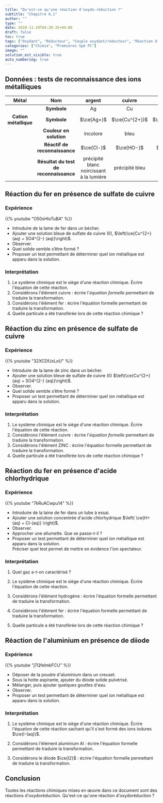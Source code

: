 ```yaml
---
title: "Qu'est-ce qu'une réaction d'oxydo-réduction ?"
subtitle: "Chapitre 6,1"
author: ""
type: ""
date: 2020-11-29T04:20:35+04:00
draft: false
toc: true
tags: ["Oxydant", "Réducteur", "Couple oxydant/réducteur", "Réaction d'oxydo-réduction"]
categories: ["Chimie", "Premières Spé PC"]
image: ""
solution_est_visible: true
auto_numbering: true
---
```


## Données : tests de reconnaissance des ions métalliques

| **Métal** | **Nom** | argent | cuivre | fer | fer | zinc | plomb |
|:----:|:----:|:----:|:----:|:----:|:----:|:----:|:----:|
| |**Symbole**|Ag|Cu|Fe|Fe|Zn|Pb|
|**Cation métallique**|**Symbole**|$\ce{Ag+}$|$\ce{Cu^{2+}}$|$\ce{Fe^{2+}}$|$\ce{Fe^{3+}}$|$\ce{Zn^{2+}}$|$\ce{Pb^{2+}}$|
| |**Couleur en solution**|incolore|bleu|vert pâle|jaune clair|incolore|incolore|
| |**Réactif de reconnaissance**|$\ce{Cl-}$|$\ce{HO-}$|$\ce{HO-}$|$\ce{HO-}$|$\ce{HO-}$|$\ce{I-}$|
| |**Résultat du test de reconnaissance**| précipité blanc noircissant à la lumière | précipité bleu | précipité verdâtre | précipité jaune | précipité blanc qui disparaît si excès de réactif | précipité jaune vif |

## Réaction du fer en présence de sulfate de cuivre

### Expérience

{{% youtube  "O50sHIoTuBA" %}}

- Introduire de la lame de fer dans un bécher.
- Ajouter une solution bleue de sulfate de cuivre (II), $\left(\ce{Cu^{2+}(aq) + SO4^{2-} (aq)}\right)$.
- Observer.
- Quel solide semble s’être formé ?
- Proposer un test permettant de déterminer quel ion métallique est apparu dans la solution.

### Interprétation

1. Le système chimique est le siège d'une réaction chimique. Écrire l'équation de cette réaction.
2. Considérons l'élément cuivre : écrire l'*équation formelle* permettant de traduire la transformation.
3. Considérons l'élément fer : écrire l'équation formelle permettant de traduire la transformation.
4. Quelle particule a été transférée lors de cette réaction chimique ?

## Réaction du zinc en présence de sulfate de cuivre

### Expérience

{{% youtube  "32XCDfJxLoU" %}}

- Introduire de la lame de zinc dans un bécher.
- Ajouter une solution bleue de sulfate de cuivre (II) $\left(\ce{Cu^{2+}(aq) + SO4^{2-} (aq)}\right)$.
- Observer.
- Quel solide semble s’être formé ?
- Proposer un test permettant de déterminer quel ion métallique est apparu dans la solution.

### Interprétation

1. Le système chimique est le siège d'une réaction chimique. Écrire l'équation de cette réaction.
2. Considérons l'élément cuivre : écrire l'*équation formelle* permettant de traduire la transformation.
3. Considérons l'élément ZINC : écrire l'équation formelle permettant de traduire la transformation.
4. Quelle particule a été transférée lors de cette réaction chimique ?

## Réaction du fer en présence d'acide chlorhydrique

### Expérience

{{% youtube  "7kRuACwpu14" %}}

- Introduire de la laine de fer dans un tube à essai.
- Ajouter une solution concentrée d'acide chlorhydrique $\left( \ce{H+(aq) + Cl-(aq)} 
\right)$.
- Observer.
- Approcher une allumette. Que se passe-t-il ?
- Proposer un test permettant de déterminer quel ion métallique est apparu dans la solution.     
Préciser quel test permet de mettre en évidence l'ion spectateur.

### Interprétation

1. Quel gaz a-t-on caractérisé ?

2. Le système chimique est le siège d'une réaction chimique. Écrire l'équation de cette réaction.

3. Considérons l'élément hydrogène : écrire l'équation formelle permettant de traduire la transformation.

4. Considérons l'élément fer : écrire l'équation formelle permettant de traduire la transformation.

5. Quelle particule a été transférée lors de cette réaction chimique ?


## Réaction de l'aluminium en présence de diiode

### Expérience

{{% youtube  "j7QfelmkFCU" %}}

- Déposer de la poudre d'aluminium dans un creuset.
- Sous la hotte aspirante, ajouter du diiode solide pulvérisé.
- Mélanger, puis ajouter quelques gouttes d'eau.
- Observer.
- Proposer un test permettant de déterminer quel ion métallique est apparu dans la solution.

### Interprétation

1. Le système chimique est le siège d'une réaction chimique. Écrire l'équation de cette réaction sachant qu'il s'est formé des ions iodures $\ce{I-(aq)}$.

2. Considérons l'élément aluminium Al : écrire l'équation formelle permettant de traduire la transformation.

3. Considérons le diiode $\ce{I2}$ : écrire l'équation formelle permettant de traduire la transformation.

## Conclusion
Toutes les réactions chimiques mises en œuvre dans ce document sont des réactions d'oxydoréduction. Qu'est-ce qu'une réaction d'oxydoréduction ?

 